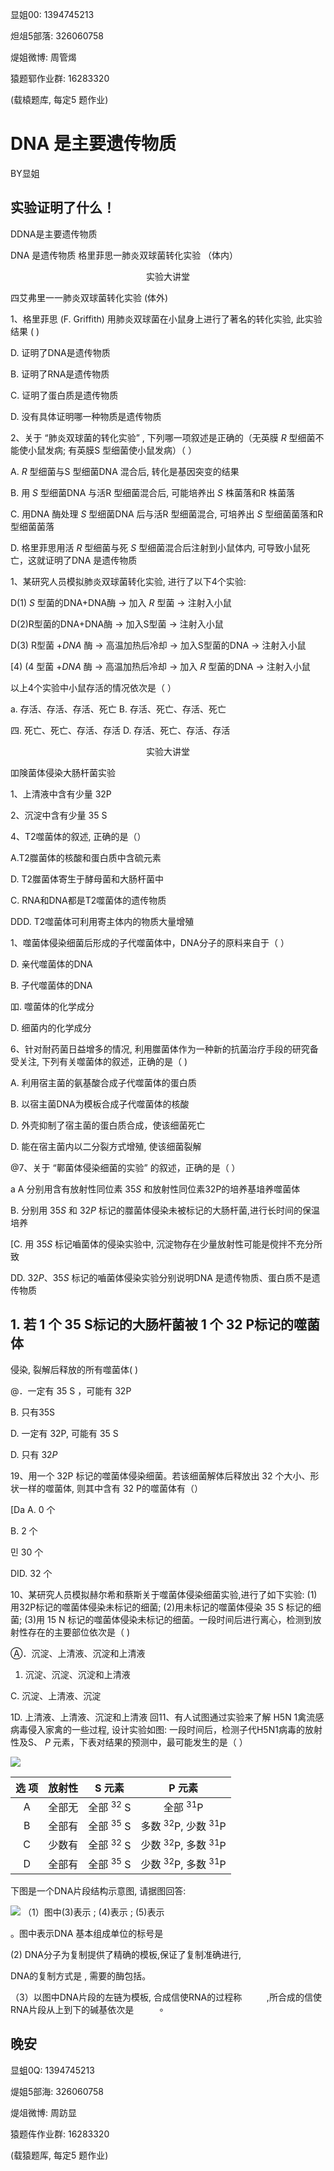 显姐00: 1394745213

炟俎5部落: 326060758

煶姐微博: 周管㷎

猿题郓作业群: 16283320

(载榬题库, 每定5 题作业)

# DNA 是主要遗传物质 

BY显姐

## 实验证明了什么！

DDNA是主要遗传物质

DNA 是遗传物质
格里菲思一肺炎双球菌转化实验 （体内）

$$
\text { 实验大讲堂 }
$$

四艾弗里一一肺炎双球菌转化实验 (体外)

1、格里菲思 (F. Griffith) 用肺炎双球菌在小鼠身上进行了著名的转化实验, 此实验结果 ( )

D. 证明了DNA是遗传物质

B. 证明了RNA是遗传物质

C. 证明了蛋白质是遗传物质

D. 没有具体证明哪一种物质是遗传物质

2、关于 “肺炎双球菌的转化实验” , 下列哪一项叙述是正确的（无英膜 $R$ 型细菌不能使小鼠发病; 有英膜S 型细菌使小鼠发病）（ ）

A. $R$ 型细菌与S 型细菌DNA 混合后, 转化是基因突变的结果

B. 用 $S$ 型细菌DNA 与活R 型细菌混合后, 可能培养出 $S$ 株菌落和R 株菌落

C. 用DNA 酶处理 $S$ 型细菌DNA 后与活R 型细菌混合, 可培养出 $S$ 型细菌菌落和R 型细菌菌落

D. 格里菲思用活 $R$ 型细菌与死 $S$ 型细菌混合后注射到小鼠体内, 可导致小鼠死亡，这就证明了DNA 是遗传物质

1、某研究人员模拟肺炎双球菌转化实验, 进行了以下4个实验:

D(1) $S$ 型菌的DNA+DNA酶 $\rightarrow$ 加入 $R$ 型菌 $\rightarrow$ 注射入小鼠

D(2)R型菌的DNA+DNA酶 $\rightarrow$ 加入S型菌 $\rightarrow$ 注射入小鼠

D(3) R型菌 $+D N A$ 酶 $\rightarrow$ 高温加热后冷却 $\rightarrow$ 加入S型菌的DNA $\rightarrow$ 注射入小鼠

[4) $(4$ 型菌 $+D N A$ 酶 $\rightarrow$ 高温加热后冷却 $\rightarrow$ 加入 $R$ 型菌的DNA $\rightarrow$ 注射入小鼠

以上4个实验中小鼠存活的情况依次是（ ）

a. 存活、存活、存活、死亡 B. 存活、死亡、存活、死亡

四. 死亡、死亡、存活、存活 D. 存活、死亡、存活、存活

$$
\text { 实验大讲堂 }
$$

吅険菌体侵染大肠杆菌实验

1、上清液中含有少量 $32 \mathrm{P}$

2、沉淀中含有少量 $35 \mathrm{~S}$

4、T2噬菌体的叙述, 正确的是（）

A.T2㭀菌体的核酸和蛋白质中含硫元素

D. T2㭀菌体寄生于酵母菌和大肠杆菌中

C. RNA和DNA都是T2噬菌体的遗传物质

DDD. T2噬菌体可利用寄主体内的物质大量增殖

1、噬菌体侵染细菌后形成的子代噬菌体中，DNA分子的原料来自于（ ）

D. 亲代噬菌体的DNA

B. 子代噬菌体的DNA

吅. 噬菌体的化学成分

D. 细菌内的化学成分

6、针对耐药菌日益增多的情况, 利用㭀菌体作为一种新的抗菌治疗手段的研究备受关注, 下列有关噬菌体的叙述，正确的是（ )

A. 利用宿主菌的氨基酸合成子代噬菌体的蛋白质

B. 以宿主菌DNA为模板合成子代噬菌体的核酸

D. 外壳抑制了宿主菌的蛋白质合成，使该细菌死亡

D. 能在宿主菌内以二分裂方式增殖, 使该细菌裂解

@7、关于 “鄿菌体侵染细菌的实验” 的叙述，正确的是（ ）

a A 分别用含有放射性同位素 $35 S$ 和放射性同位素32P的培养基堷养噬菌体

B. 分别用 $35 S$ 和 $32 P$ 标记的㭀菌体侵染未被标记的大肠杆菌,进行长时间的保温培养

[C. 用 $35 S$ 标记嚙菌体的侵染实验中, 沉淀物存在少量放射性可能是傥拌不充分所致

DD. $32 P 、 35 S$ 标记的嚙菌体侵染实验分别说明DNA 是遗传物质、蛋白质不是遗传物质

## 1. 若 1 个 35 S标记的大肠杆菌被 1 个 32 P标记的噬菌体

侵染, 裂解后释放的所有噬菌体( )

@．一定有 $35 \mathrm{~S}$ ，可能有 $32 \mathrm{P}$

B. 只有35S

D. 一定有 $32 \mathrm{P}$, 可能有 $35 \mathrm{~S}$

D. 只有 $32 P$

19、用一个 $32 \mathrm{P}$ 标记的噬菌体侵染细菌。若该细菌解体后释放出 32 个大小、形状一样的噬菌体, 则其中含有 32 P的噬菌体有（）

[Da A. 0 个

B. 2 个

민 30 个

DID. 32 个

10、某研究人员模拟赫尔希和蔡斯关于噬菌体侵染细菌实验,进行了如下实验: (1)用32P标记的噬菌体侵染未标记的细菌; (2)用未标记的噬菌体侵染 $35 \mathrm{~S}$ 标记的细菌; (3)用 $15 \mathrm{~N}$ 标记的噬菌体侵染未标记的细菌。一段时间后进行离心，检测到放射性存在的主要部位依次是（ )

Ⓐ．沉淀、上清液、沉淀和上清液

1. 沉淀、沉淀、沉淀和上清液

C. 沉淀、上清液、沉淀

1D. 上清液、上清液、沉淀和上清液
回11、有人试图通过实验来了解 H5N 1禽流感病毒侵入家禽的一些过程, 设计实验如图: 一段时间后，检测子代H5N1病毒的放射性及S、 $P$ 元素，下表对结果的预测中，最可能发生的是（ ）

![](https://cdn.mathpix.com/cropped/2024_04_28_4b170d387a3f6e86cfbfg-17.jpg?height=1049&width=1607&top_left_y=732&top_left_x=408)

| 选 项 | 放射性 | S 元素 | $\mathrm{P}$ 元素 |
| :---: | :---: | :---: | :---: |
| $\mathrm{A}$ | 全部无 | 全部 ${ }^{32} \mathrm{~S}$ | 全部 ${ }^{31} \mathrm{P}$ |
| $\mathrm{B}$ | 全部有 | 全部 ${ }^{35} \mathrm{~S}$ | 多数 ${ }^{32} \mathrm{P}$, 少数 ${ }^{31} \mathrm{P}$ |
| $\mathrm{C}$ | 少数有 | 全部 ${ }^{32} \mathrm{~S}$ | 少数 ${ }^{32} \mathrm{P}$, 多数 ${ }^{31} \mathrm{P}$ |
| $\mathrm{D}$ | 全部有 | 全部 ${ }^{35} \mathrm{~S}$ | 少数 ${ }^{32} \mathrm{P}$, 多数 ${ }^{31} \mathrm{P}$ |

下图是一个DNA片段结构示意图, 请据图回答:

![](https://cdn.mathpix.com/cropped/2024_04_28_4b170d387a3f6e86cfbfg-19.jpg?height=692&width=1432&top_left_y=467&top_left_x=429)
（1）图中(3)表示
; (4)表示
; (5)表示

。图中表示DNA 基本组成单位的标号是

(2) DNA分子为复制提供了精确的模板,保证了复制准确进行,

DNA的复制方式是 , 需要的酶包括。

（3）以图中DNA片段的左链为模板, 合成信使RNA的过程称 $\qquad$ ,所合成的信使RNA片段从上到下的碱基依次是 $\qquad$ $\circ$

## 晚安

显蛆0Q: 1394745213

煶姐5部海: 326060758

煶俎微博: 周趽显

猿题伡作业群: 16283320

(载猿题厍, 每定5 题作业)

